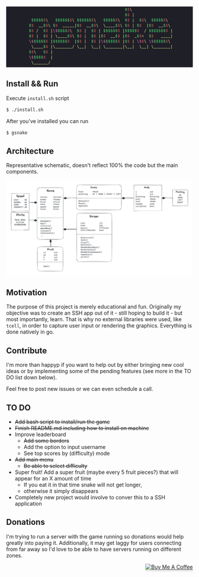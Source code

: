 ![GSNAKE](media/gsnake.png)

## Install && Run 
Execute `install.sh` script 

```bash
$ ./install.sh
```

After you've installed you can run
```bash 
$ gsnake 
```

## Architecture 
Representative schematic, doesn't reflect 100% the code but the main components.

![architecture](media/architecture.png)

## Motivation
The purpose of this project is merely educational and fun. Originally my objective was to create an SSH app out of it - still hoping to build it - but most importantly, learn. That is why no external libraries were used, like `tcell`, in order to capture user input or rendering the graphics. Everything is done natively in go.

## Contribute
I'm more than happyp if you want to help out by either bringing new cool ideas or by implementing some of the pending features (see more in the TO DO list down below).

Feel free to post new issues or we can even schedule a call.

## TO DO
- ~~Add bash script to install/run the game~~
- ~~Finish README.md including how to install on machine~~
- Improve leaderboard 
    - ~~Add some borders~~
    - Add the option to input username
    - See top scores by (difficulty) mode
- ~~Add main menu~~
    - ~~Be able to select difficulty~~
- Super fruit! Add a super fruit (maybe every 5 fruit pieces?) that will appear for an X amount of time
    - If you eat it in that time snake will not get longer, 
    - otherwise it simply disappears
- Completely new project would involve to conver this to a SSH application 

## Donations
I'm trying to run a server with the game running so donations would help greatly into paying it. Additionally, it may get laggy for users connecting from far away so I'd love to be able to have servers running on different zones.

<div align="right">
    <a href="https://www.buymeacoffee.com/turutupa" target="_blank"><img src="https://www.buymeacoffee.com/assets/img/guidelines/download-assets-2.svg" alt="Buy Me A Coffee" style="height: 41px !important;width: 174px !important;box-shadow: 0px 3px 2px 0px rgba(190, 190, 190, 0.5) !important;-webkit-box-shadow: 0px 3px 2px 0px rgba(190, 190, 190, 0.5) !important;" ></a>
</div> 
